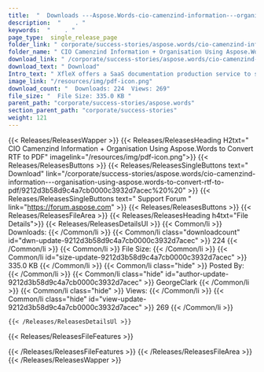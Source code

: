 ```yaml
---
title:  "  Downloads ---Aspose.Words-cio-camenzind-information---organisation-using-aspose.words-to-convert-rtf-to-pdf . " 
description:  "    . " 
keywords:  "    . " 
page_type:  single_release_page
folder_link: " corporate/success-stories/aspose.words/cio-camenzind-information---organisation-using-aspose.words-to-convert-rtf-to-pdf/"
folder_name: " CIO Camenzind Information + Organisation Using Aspose.Words to Convert RTF to PDF"
download_link: " /corporate/success-stories/aspose.words/cio-camenzind-information---organisation-using-aspose.words-to-convert-rtf-to-pdf/9212d3b58d9c4a7cb0000c3932d7acec"
download_text: " Download"
Intro_text: " XfleX offers a SaaS documentation production service to small and medium busines..."
image_link: "/resources/img/pdf-icon.png"
download_count: "  Downloads: 224  Views: 269"
file_size: "  File Size: 335.0 KB "
parent_path: "corporate/success-stories/aspose.words"
section_parent_path: "corporate/success-stories"
weight: 121
---
```


{{< Releases/ReleasesWapper >}}
  {{< Releases/ReleasesHeading H2txt=" CIO Camenzind Information + Organisation Using Aspose.Words to Convert RTF to PDF" imagelink="/resources/img/pdf-icon.png">}}
  {{< Releases/ReleasesButtons >}}
    {{< Releases/ReleasesSingleButtons text=" Download" link="/corporate/success-stories/aspose.words/cio-camenzind-information---organisation-using-aspose.words-to-convert-rtf-to-pdf/9212d3b58d9c4a7cb0000c3932d7acec%20%20" >}}
    {{< Releases/ReleasesSingleButtons text=" Support Forum " link="https://forum.aspose.com" >}}
  {{< Releases/ReleasesButtons >}}
  {{< Releases/ReleasesFileArea >}}
    {{< Releases/ReleasesHeading h4txt="File Details">}}
    {{< Releases/ReleasesDetailsUl >}}
            {{< Common/li  >}} Downloads: {{< /Common/li >}} 
      {{< Common/li class="downloadcount" id="dwn-update-9212d3b58d9c4a7cb0000c3932d7acec" >}} 224 {{< /Common/li >}} 
      {{< Common/li  >}} File Size: {{< /Common/li >}} 
      {{< Common/li id="size-update-9212d3b58d9c4a7cb0000c3932d7acec" >}} 335.0 KB {{< /Common/li >}} 
      {{< Common/li  class="hide" >}} Posted By: {{< /Common/li >}} 
      {{< Common/li class="hide" id="author-update-9212d3b58d9c4a7cb0000c3932d7acec" >}} GeorgeClark {{< /Common/li >}} 
      {{< Common/li class="hide"  >}} Views: {{< /Common/li >}} 
      {{< Common/li class="hide" id="view-update-9212d3b58d9c4a7cb0000c3932d7acec" >}} 269 {{< /Common/li >}} 

    {{< /Releases/ReleasesDetailsUl >}}

  {{< Releases/ReleasesFileFeatures >}}
      
  {{< /Releases/ReleasesFileFeatures >}}
 {{< /Releases/ReleasesFileArea >}}
{{< /Releases/ReleasesWapper >}}


